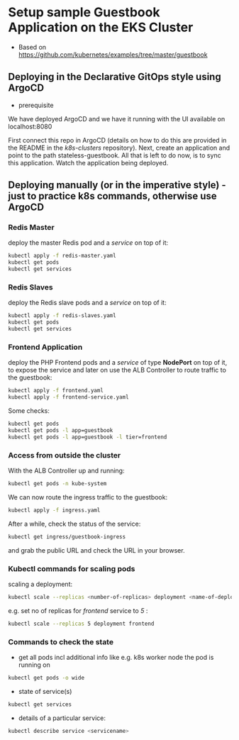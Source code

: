 # Setup sample Guestbook Application on the EKS Cluster

- Based on https://github.com/kubernetes/examples/tree/master/guestbook

## Deploying in the Declarative GitOps style using ArgoCD

- prerequisite

We have deployed ArgoCD and we have it running with the UI available on localhost:8080

First connect this repo in ArgoCD (details on how to do this are provided in the README in the *k8s-clusters* repository). Next, create an application and point to the path stateless-guestbook. All that is left to do now, is to sync this application. Watch the application being deployed.

## Deploying manually (or in the imperative style) - just to practice k8s commands, otherwise use ArgoCD

### Redis Master

deploy the master Redis pod and a _service_ on top of it:

```bash
kubectl apply -f redis-master.yaml
kubectl get pods
kubectl get services
```

### Redis Slaves

deploy the Redis slave pods and a _service_ on top of it:

```bash
kubectl apply -f redis-slaves.yaml
kubectl get pods
kubectl get services
```

### Frontend Application

deploy the PHP Frontend pods and a _service_ of type **NodePort** on top of it, to expose the service and later on use the ALB Controller to route traffic to the guestbook:

```bash
kubectl apply -f frontend.yaml
kubectl apply -f frontend-service.yaml
```

Some checks:

```bash
kubectl get pods
kubectl get pods -l app=guestbook
kubectl get pods -l app=guestbook -l tier=frontend
```

### Access from outside the cluster

With the ALB Controller up and running:

```bash
kubectl get pods -n kube-system
```

We can now route the ingress traffic to the guestbook:

```bash
kubectl apply -f ingress.yaml
```

After a while, check the status of the service:

```bash
kubectl get ingress/guestbook-ingress
```

and grab the public URL and check the URL in your browser.&nbsp;&nbsp;

### Kubectl commands for scaling pods

scaling a deployment:

```bash
kubectl scale --replicas <number-of-replicas> deployment <name-of-deployment>
```

e.g. set no of replicas for _frontend_ service to _5_ :

```bash
kubectl scale --replicas 5 deployment frontend
```

### Commands to check the state

- get all pods incl additional info like e.g. k8s worker node the pod is running on

```bash
kubectl get pods -o wide
```

- state of service(s)

```bash
kubectl get services
```

- details of a particular service:

```bash
kubectl describe service <servicename>
```
